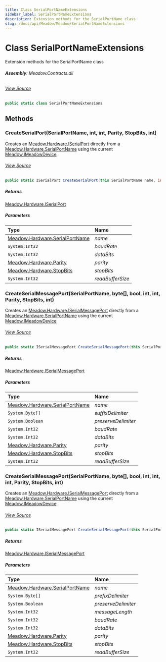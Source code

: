```yaml
---
title: Class SerialPortNameExtensions
sidebar_label: SerialPortNameExtensions
description: Extension methods for the SerialPortName class
slug: /docs/api/Meadow/Meadow/SerialPortNameExtensions
---
```

# Class SerialPortNameExtensions
Extension methods for the SerialPortName class

###### **Assembly**: Meadow.Contracts.dll
###### [View Source](https://github.com/WildernessLabs/Meadow.Contracts.git/blob/develop/Source/Meadow.Contracts/Hardware/SerialPortNameExtensions.cs#L9)
```csharp title="Declaration"
public static class SerialPortNameExtensions
```
## Methods
### CreateSerialPort(SerialPortName, int, int, Parity, StopBits, int)
Creates an [Meadow.Hardware.ISerialPort](../Meadow.Hardware/ISerialPort) directly from a [Meadow.Hardware.SerialPortName](../Meadow.Hardware/SerialPortName) using the current [Meadow.IMeadowDevice](../Meadow/IMeadowDevice)
###### [View Source](https://github.com/WildernessLabs/Meadow.Contracts.git/blob/develop/Source/Meadow.Contracts/Hardware/SerialPortNameExtensions.cs#L21)
```csharp title="Declaration"
public static ISerialPort CreateSerialPort(this SerialPortName name, int baudRate = 9600, int dataBits = 8, Parity parity = Parity.None, StopBits stopBits = StopBits.One, int readBufferSize = 1024)
```

##### Returns

[Meadow.Hardware.ISerialPort](../Meadow.Hardware/ISerialPort)

##### Parameters

| Type | Name |
|:--- |:--- |
| [Meadow.Hardware.SerialPortName](../Meadow.Hardware/SerialPortName) | *name* |
| `System.Int32` | *baudRate* |
| `System.Int32` | *dataBits* |
| [Meadow.Hardware.Parity](../Meadow.Hardware/Parity) | *parity* |
| [Meadow.Hardware.StopBits](../Meadow.Hardware/StopBits) | *stopBits* |
| `System.Int32` | *readBufferSize* |

### CreateSerialMessagePort(SerialPortName, byte[], bool, int, int, Parity, StopBits, int)
Creates an [Meadow.Hardware.ISerialMessagePort](../Meadow.Hardware/ISerialMessagePort) directly from a [Meadow.Hardware.SerialPortName](../Meadow.Hardware/SerialPortName) using the current [Meadow.IMeadowDevice](../Meadow/IMeadowDevice)
###### [View Source](https://github.com/WildernessLabs/Meadow.Contracts.git/blob/develop/Source/Meadow.Contracts/Hardware/SerialPortNameExtensions.cs#L45)
```csharp title="Declaration"
public static ISerialMessagePort CreateSerialMessagePort(this SerialPortName name, byte[] suffixDelimiter, bool preserveDelimiter, int baudRate = 9600, int dataBits = 8, Parity parity = Parity.None, StopBits stopBits = StopBits.One, int readBufferSize = 512)
```

##### Returns

[Meadow.Hardware.ISerialMessagePort](../Meadow.Hardware/ISerialMessagePort)

##### Parameters

| Type | Name |
|:--- |:--- |
| [Meadow.Hardware.SerialPortName](../Meadow.Hardware/SerialPortName) | *name* |
| `System.Byte[]` | *suffixDelimiter* |
| `System.Boolean` | *preserveDelimiter* |
| `System.Int32` | *baudRate* |
| `System.Int32` | *dataBits* |
| [Meadow.Hardware.Parity](../Meadow.Hardware/Parity) | *parity* |
| [Meadow.Hardware.StopBits](../Meadow.Hardware/StopBits) | *stopBits* |
| `System.Int32` | *readBufferSize* |

### CreateSerialMessagePort(SerialPortName, byte[], bool, int, int, int, Parity, StopBits, int)
Creates an [Meadow.Hardware.ISerialMessagePort](../Meadow.Hardware/ISerialMessagePort) directly from a [Meadow.Hardware.SerialPortName](../Meadow.Hardware/SerialPortName) using the current [Meadow.IMeadowDevice](../Meadow/IMeadowDevice)
###### [View Source](https://github.com/WildernessLabs/Meadow.Contracts.git/blob/develop/Source/Meadow.Contracts/Hardware/SerialPortNameExtensions.cs#L72)
```csharp title="Declaration"
public static ISerialMessagePort CreateSerialMessagePort(this SerialPortName name, byte[] prefixDelimiter, bool preserveDelimiter, int messageLength, int baudRate = 9600, int dataBits = 8, Parity parity = Parity.None, StopBits stopBits = StopBits.One, int readBufferSize = 512)
```

##### Returns

[Meadow.Hardware.ISerialMessagePort](../Meadow.Hardware/ISerialMessagePort)

##### Parameters

| Type | Name |
|:--- |:--- |
| [Meadow.Hardware.SerialPortName](../Meadow.Hardware/SerialPortName) | *name* |
| `System.Byte[]` | *prefixDelimiter* |
| `System.Boolean` | *preserveDelimiter* |
| `System.Int32` | *messageLength* |
| `System.Int32` | *baudRate* |
| `System.Int32` | *dataBits* |
| [Meadow.Hardware.Parity](../Meadow.Hardware/Parity) | *parity* |
| [Meadow.Hardware.StopBits](../Meadow.Hardware/StopBits) | *stopBits* |
| `System.Int32` | *readBufferSize* |

